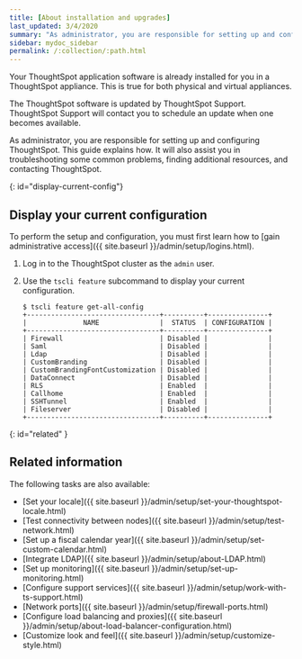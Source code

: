 ```yaml
---
title: [About installation and upgrades]
last_updated: 3/4/2020
summary: "As administrator, you are responsible for setting up and configuring ThoughtSpot. This guide explains how. It will also assist you in troubleshooting some common problems, finding additional resources, and contacting ThoughtSpot."
sidebar: mydoc_sidebar
permalink: /:collection/:path.html
---
```

Your ThoughtSpot application software is already installed for you in a
ThoughtSpot appliance. This is true for both physical and virtual appliances.

The ThoughtSpot software is updated by ThoughtSpot Support. ThoughtSpot Support
will contact you to schedule an update when one becomes available.

As administrator, you are responsible for setting up and configuring
ThoughtSpot. This guide explains how. It will also assist you in troubleshooting
some common problems, finding additional resources, and contacting ThoughtSpot.

{: id="display-current-config"}
## Display your current configuration

To perform the setup and configuration, you must first learn how to [gain
administrative access]({{ site.baseurl }}/admin/setup/logins.html).

1. Log in to the ThoughtSpot cluster as the `admin` user.
2. Use the `tscli feature` subcommand to display your current configuration.

    ```
    $ tscli feature get-all-config
    +---------------------------------+----------+---------------+
    |              NAME               |  STATUS  | CONFIGURATION |
    +---------------------------------+----------+---------------+
    | Firewall                        | Disabled |               |
    | Saml                            | Disabled |               |
    | Ldap                            | Disabled |               |
    | CustomBranding                  | Disabled |               |
    | CustomBrandingFontCustomization | Disabled |               |
    | DataConnect                     | Disabled |               |
    | RLS                             | Enabled  |               |
    | Callhome                        | Enabled  |               |
    | SSHTunnel                       | Enabled  |               |
    | Fileserver                      | Disabled |               |
    +---------------------------------+----------+---------------+
    ```

{: id="related" }
## Related information

The following tasks are also available:

* [Set your locale]({{ site.baseurl }}/admin/setup/set-your-thoughtspot-locale.html)
* [Test connectivity between nodes]({{ site.baseurl }}/admin/setup/test-network.html)
* [Set up a fiscal calendar year]({{ site.baseurl }}/admin/setup/set-custom-calendar.html)
* [Integrate LDAP]({{ site.baseurl }}/admin/setup/about-LDAP.html)
* [Set up monitoring]({{ site.baseurl }}/admin/setup/set-up-monitoring.html)
* [Configure support services]({{ site.baseurl }}/admin/setup/work-with-ts-support.html)
* [Network ports]({{ site.baseurl }}/admin/setup/firewall-ports.html)
* [Configure load balancing and proxies]({{ site.baseurl }}/admin/setup/about-load-balancer-configuration.html)
* [Customize look and feel]({{ site.baseurl }}/admin/setup/customize-style.html)
